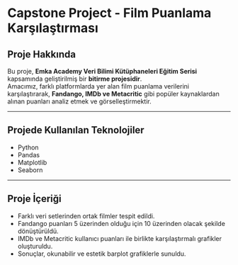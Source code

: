 # Capstone Project - Film Puanlama Karşılaştırması

## Proje Hakkında

Bu proje, **Emka Academy Veri Bilimi Kütüphaneleri Eğitim Serisi** kapsamında geliştirilmiş bir **bitirme projesidir**.  
Amacımız, farklı platformlarda yer alan film puanlama verilerini karşılaştırarak, **Fandango, IMDb ve Metacritic** gibi popüler kaynaklardan alınan puanları analiz etmek ve görselleştirmektir.

---

## Projede Kullanılan Teknolojiler

- Python
- Pandas  
- Matplotlib  
- Seaborn  

---

## Proje İçeriği

- Farklı veri setlerinden ortak filmler tespit edildi.  
- Fandango puanları 5 üzerinden olduğu için 10 üzerinden olacak şekilde dönüştürüldü.  
- IMDb ve Metacritic kullanıcı puanları ile birlikte karşılaştırmalı grafikler oluşturuldu.  
- Sonuçlar, okunabilir ve estetik barplot grafiklerle sunuldu.  

